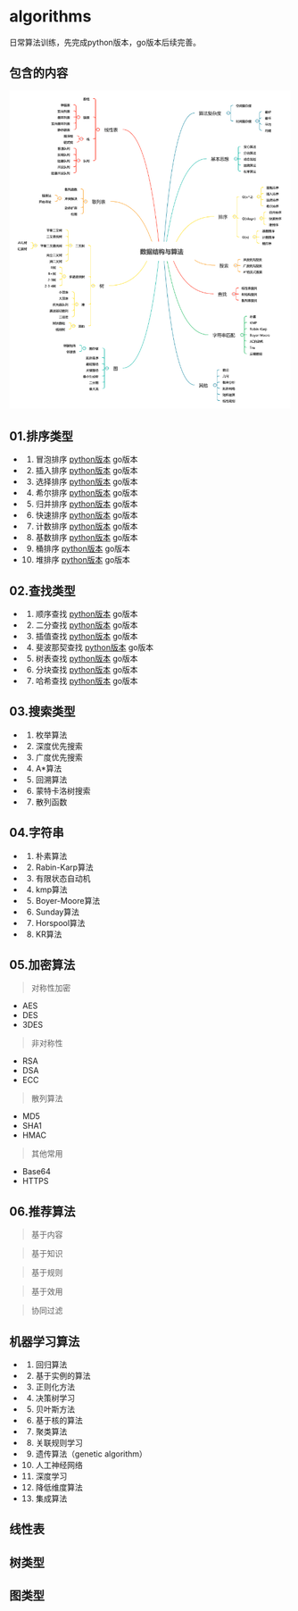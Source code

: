 # algorithms
日常算法训练，先完成python版本，go版本后续完善。

## 包含的内容
![结构图](img/数据结构与算法.png)

## 01.排序类型
- 01. 冒泡排序 [python版本](src/python/01-sort/01.py) go版本
- 02. 插入排序 [python版本](src/python/01-sort/02.py) go版本
- 03. 选择排序 [python版本](src/python/01-sort/03.py) go版本
- 04. 希尔排序 [python版本](src/python/01-sort/04.py) go版本
- 05. 归并排序 [python版本](src/python/01-sort/05.py) go版本
- 06. 快速排序 [python版本](src/python/01-sort/06.py) go版本
- 07. 计数排序 [python版本](src/python/01-sort/07.py) go版本
- 08. 基数排序 [python版本](src/python/01-sort/08.py) go版本
- 09. 桶排序   [python版本](src/python/01-sort/09.py) go版本
- 10. 堆排序   [python版本](src/python/01-sort/10.py) go版本

## 02.查找类型
- 01. 顺序查找 [python版本](src/python/02-find/01.py) go版本
- 02. 二分查找 [python版本](src/python/02-find/02.py) go版本
- 03. 插值查找 [python版本](src/python/02-find/03.py) go版本
- 04. 斐波那契查找 [python版本](src/python/02-find/04.py) go版本
- 05. 树表查找 [python版本](src/python/02-find/05.py) go版本
- 06. 分块查找 [python版本](src/python/02-find/06.py) go版本
- 07. 哈希查找 [python版本](src/python/02-find/07.py) go版本

## 03.搜索类型
- 01. 枚举算法
- 02. 深度优先搜索
- 03. 广度优先搜索
- 04. A*算法
- 05. 回溯算法
- 06. 蒙特卡洛树搜索
- 07. 散列函数

## 04.字符串
- 01. 朴素算法
- 02. Rabin-Karp算法
- 03. 有限状态自动机
- 04. kmp算法
- 05. Boyer-Moore算法
- 06. Sunday算法
- 07. Horspool算法
- 08. KR算法

## 05.加密算法
> 对称性加密

- AES
- DES
- 3DES
> 非对称性

- RSA
- DSA
- ECC
> 散列算法

- MD5
- SHA1
- HMAC
> 其他常用
- Base64
- HTTPS

## 06.推荐算法
> 基于内容

> 基于知识

> 基于规则

> 基于效用

> 协同过滤



## 机器学习算法
- 01. 回归算法
- 02. 基于实例的算法
- 03. 正则化方法
- 04. 决策树学习
- 05. 贝叶斯方法
- 06. 基于核的算法
- 07. 聚类算法
- 08. 关联规则学习
- 09. 遗传算法（genetic algorithm）
- 10. 人工神经网络
- 11. 深度学习
- 12. 降低维度算法
- 13. 集成算法


## 线性表


## 树类型


## 图类型
